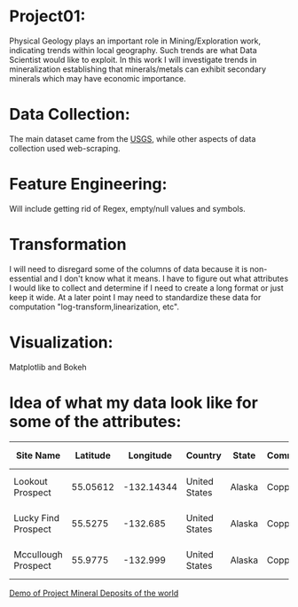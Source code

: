 # Project01: 
Physical Geology plays an important role in Mining/Exploration work, indicating trends within local geography. Such trends are what Data Scientist would like to exploit. In this work I will investigate trends in mineralization establishing that minerals/metals can exhibit secondary minerals which may have economic importance. 

# Data Collection: 
The main dataset came from the [USGS](https://mrdata.usgs.gov/mrds/), while other aspects of data collection used web-scraping. 

# Feature Engineering:
Will include getting rid of Regex, empty/null values and symbols.

# Transformation
I will need to disregard some of the columns of data because it is non-essential and I don't know what it means. 
I have to figure out what attributes I would like to collect and determine if I need to create a long format or just keep it 
wide. At a later point I may need to standardize these data for computation "log-transform,linearization, etc".

# Visualization: 
Matplotlib and Bokeh

# Idea of what my data look like for some of the attributes:

| Site Name                | Latitude     | Longitude      | Country            | State      | Commodity_01     | Commodity_02     | Commodity_03     | Ore                                   | Gangue                         | Hrock type     |
|----------------------    |----------    |------------    |----------------    |--------    |--------------    |--------------    |--------------    |-----------------------------------    |----------------------------    |------------    |
| Lookout Prospect         | 55.05612     | -132.14344     | United States      | Alaska     | Copper           | Gold,Silver      | Nan              | Chalcopyrite,  Covellite,  Pyrite     | Quartz,  Sericite              | Schist         |
| Lucky  Find Prospect     | 55.5275      | -132.685       | United  States     | Alaska     | Copper           | Gold             | Nan              | Chalcopyrite, Pyrite                  | Calcite,  Quartz, Siderite     | Diabase        |
| Mccullough Prospect      | 55.9775      | -132.999       | United  States     | Alaska     | Copper           | Nan              | Zinc, Gold       | Chalcopyrite ,Pyrite,  Sphalerite     | Quartz                         | Siltstone      |


[Demo of Project Mineral Deposits of the world ](https://mybinder.org/v2/gh/MrFugu69/ProjectClass01_MineralDeposits/blob/master/Project_practice.ipynb)
